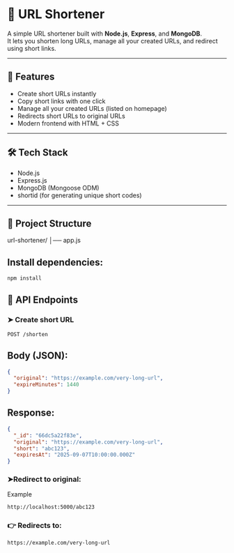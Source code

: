 # 🔗 URL Shortener

A simple URL shortener built with **Node.js**, **Express**, and **MongoDB**.  
It lets you shorten long URLs, manage all your created URLs, and redirect using short links.

---

## 🚀 Features
- Create short URLs instantly  
- Copy short links with one click  
- Manage all your created URLs (listed on homepage)  
- Redirects short URLs to original URLs  
- Modern frontend with HTML + CSS  

---

## 🛠️ Tech Stack
- Node.js  
- Express.js  
- MongoDB (Mongoose ODM)  
- shortid (for generating unique short codes)  

---

## 📂 Project Structure
url-shortener/
│── app.js   

## Install dependencies:

```bash
npm install
```

## 📌 API Endpoints

### ➤ Create short URL
```http
POST /shorten
```
## Body (JSON):
```json
{
  "original": "https://example.com/very-long-url",
  "expireMinutes": 1440
}

```
## Response:
```json
{
  "_id": "66dc5a22f83e",
  "original": "https://example.com/very-long-url",
  "short": "abc123",
  "expiresAt": "2025-09-07T10:00:00.000Z"
}


```
### ➤Redirect to original:
Example
```bash
http://localhost:5000/abc123
```
### 👉 Redirects to:
```bash
https://example.com/very-long-url
```





